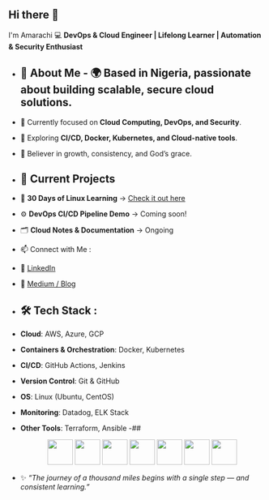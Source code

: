 ## Hi there 👋

I'm Amarachi 💻 **DevOps & Cloud Engineer | Lifelong Learner | Automation & Security Enthusiast** 
- ## 🌟 About Me - 🌍 Based in Nigeria, passionate about building scalable, secure cloud solutions. 
- 🎯 Currently focused on **Cloud Computing, DevOps, and Security**.
- 🚀 Exploring **CI/CD, Docker, Kubernetes, and Cloud-native tools**.
- 🙏 Believer in growth, consistency, and God’s grace.
- ## 📌 Current Projects
- 📖 **30 Days of Linux Learning** → [Check it out here](link-to-your-repo)
- ⚙️ **DevOps CI/CD Pipeline Demo** → Coming soon!
- 🗂 **Cloud Notes & Documentation** → Ongoing 
- 📫 Connect with Me :
- 💼 [LinkedIn](https://www.linkedin.com/in/amarachi-ezeonyekwere/)
- 📝 [Medium / Blog](https://medium.com/@amarachiezeonyekwere)
- ## 🛠️ Tech Stack :
- **Cloud**: AWS, Azure, GCP
- **Containers & Orchestration**: Docker, Kubernetes
- **CI/CD**: GitHub Actions, Jenkins 
- **Version Control**: Git & GitHub 
- **OS**: Linux (Ubuntu, CentOS) 
- **Monitoring**: Datadog, ELK Stack 
- **Other Tools**: Terraform, Ansible
-## <p align="center"> <img src="https://cdn.jsdelivr.net/gh/devicons/devicon/icons/linux/linux-original.svg" width="50" height="50"/> <img src="https://cdn.jsdelivr.net/gh/devicons/devicon/icons/git/git-original.svg" width="50" height="50"/> <img src="https://cdn.jsdelivr.net/gh/devicons/devicon/icons/github/github-original.svg" width="50" height="50"/> <img src="https://cdn.jsdelivr.net/gh/devicons/devicon/icons/docker/docker-original.svg" width="50" height="50"/> <img src="https://cdn.jsdelivr.net/gh/devicons/devicon/icons/kubernetes/kubernetes-plain.svg" width="50" height="50"/> <img src="https://cdn.jsdelivr.net/gh/devicons/devicon/icons/terraform/terraform-original.svg" width="50" height="50"/> <img src="https://cdn.jsdelivr.net/gh/devicons/devicon/icons/amazonwebservices/amazonwebservices-original.svg" width="50" height="50"/> </p>

- ✨ *“The journey of a thousand miles begins with a single step — and consistent learning.”* 

